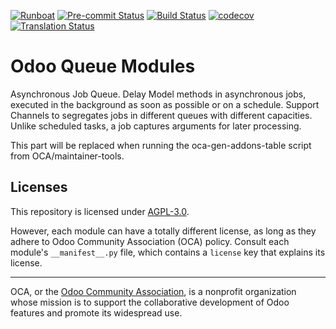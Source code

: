 
[![Runboat](https://img.shields.io/badge/runboat-Try%20me-875A7B.png)](https://runboat.odoo-community.org/builds?repo=OCA/queue&target_branch=11.0)
[![Pre-commit Status](https://github.com/OCA/queue/actions/workflows/pre-commit.yml/badge.svg?branch=11.0)](https://github.com/OCA/queue/actions/workflows/pre-commit.yml?query=branch%3A11.0)
[![Build Status](https://github.com/OCA/queue/actions/workflows/test.yml/badge.svg?branch=11.0)](https://github.com/OCA/queue/actions/workflows/test.yml?query=branch%3A11.0)
[![codecov](https://codecov.io/gh/OCA/queue/branch/11.0/graph/badge.svg)](https://codecov.io/gh/OCA/queue)
[![Translation Status](https://translation.odoo-community.org/widgets/queue-11-0/-/svg-badge.svg)](https://translation.odoo-community.org/engage/queue-11-0/?utm_source=widget)

<!-- /!\ do not modify above this line -->

# Odoo Queue Modules

Asynchronous Job Queue. Delay Model methods in asynchronous jobs, executed in
the background as soon as possible or on a schedule.  Support Channels to
segregates jobs in different queues with different capacities. Unlike
scheduled tasks, a job captures arguments for later processing.


<!-- /!\ do not modify below this line -->

<!-- prettier-ignore-start -->

[//]: # (addons)

This part will be replaced when running the oca-gen-addons-table script from OCA/maintainer-tools.

[//]: # (end addons)

<!-- prettier-ignore-end -->

## Licenses

This repository is licensed under [AGPL-3.0](LICENSE).

However, each module can have a totally different license, as long as they adhere to Odoo Community Association (OCA)
policy. Consult each module's `__manifest__.py` file, which contains a `license` key
that explains its license.

----
OCA, or the [Odoo Community Association](http://odoo-community.org/), is a nonprofit
organization whose mission is to support the collaborative development of Odoo features
and promote its widespread use.
